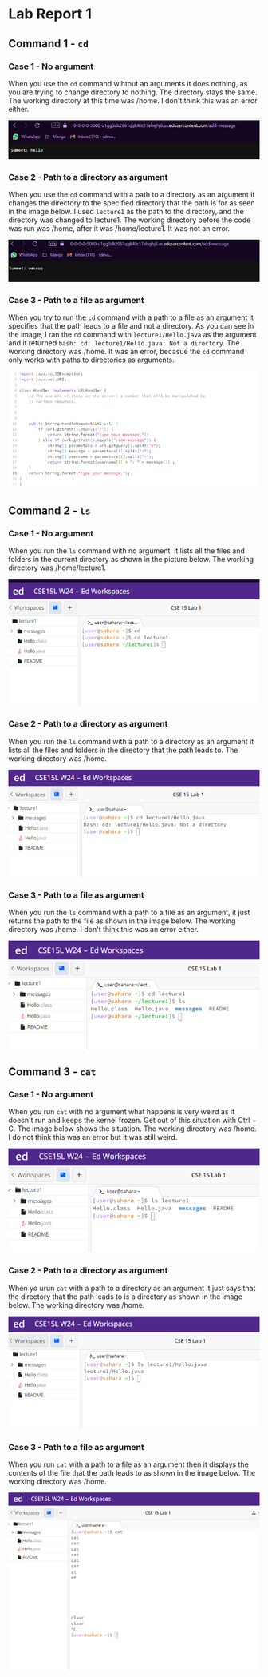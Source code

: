 # Lab Report 1

## Command 1 - `cd`

### Case 1 - No argument
When you use the `cd` command wihtout an arguments it does nothing, as you are trying to change directory to nothing.
The directory stays the same. The working directory at this time was /home. I don't think this was an error either.

![Image](1.png)

### Case 2 - Path to a directory as argument
When you use the `cd` command with a path to a directory as an argument it changes the directory to the specified directory
that the path is for as seen in the image below. I used `lecture1` as the path to the directory, and the directory was changed
to lecture1. The working directory before the code was run was /home, after it was /home/lecture1. It was not an error.

![Image](2.png)

### Case 3 - Path to a file as argument
When you try to run the `cd` command with a path to a file as an argument it specifies that the path leads to a file and not 
a directory. As you can see in the image, I ran the `cd` command with `lecture1/Hello.java` as the argument and it
returned `bash: cd: lecture1/Hello.java: Not a directory`. The working directory was /home. It was an error, becasue the
`cd` command only works with paths to directories as arguments.

![Image](3.png)

## Command 2 - `ls`

### Case 1 - No argument
When you run the `ls` command with no argument, it lists all the files and folders in the current directory as shown in the
picture below. The working directory was /home/lecture1.

![Image](4.png)

### Case 2 - Path to a directory as argument
When you run the `ls` command with a path to a directory as an argument it lists all the files and folders in the directory
that the path leads to. The working directory was /home.

![Image](5.png)

### Case 3 - Path to a file as argument
When you run the `ls` command with a path to a file as an argument, it just returns the path to the file as shown in the
image below. The working directory was /home. I don't think this was an error either.

![Image](6.png)

## Command 3 - `cat`

### Case 1 - No argument
When you run `cat` with no argument what happens is very weird as it doesn't run and keeps the kernel frozen. Get out of
this situation with Ctrl + C. The image below shows the situation. The working directory was /home. I do not think this
was an error but it was still weird.

![Image](7.png)

### Case 2 - Path to a directory as argument
When yo urun `cat` with a path to a directory as an argument it just says that the directory that the path leads to is a 
directory as shown in the image below. The working directory was /home.

![Image](8.png)

### Case 3 - Path to a file as argument
When you run `cat` with a path to a file as an argument then it displays the contents of the file that the path leads to
as shown in the image below. The working directory was /home.

![Image](9.png)
